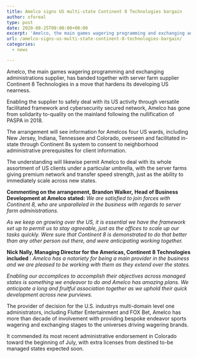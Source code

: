 ```yaml
---
title: Amelco signs US multi-state Continent 8 Technologies bargain
author: xforeal 
type: post
date: 2020-08-25T00:00:00+00:00
excerpt: 'Amelco, the main games wagering programming and exchanging administrations supplier, has banded together with server farm supplier Continent 8 Technologies in a move that sets its developing US presence '
url: /amelco-signs-us-multi-state-continent-8-technologies-bargain/
categories:
  - news

---
```

Amelco, the main games wagering programming and exchanging administrations supplier, has banded together with server farm supplier Continent 8 Technologies in a move that hardens its developing US nearness. 

Enabling the supplier to safely deal with its US activity through versatile facilitated framework and cybersecurity secured network, Amelco has gone from solidarity to-quality on the mainland following the nullification of PASPA in 2018. 

The arrangement will see information for Amelcos four US wards, including New Jersey, Indiana, Tennessee and Colorado, overseen and facilitated in-state through Continent 8s system to consent to neighborhood administrative prerequisites for client information. 

The understanding will likewise permit Amelco to deal with its whole assortment of US clients under a particular umbrella, with the server farms giving premium network and transfer speed strength, just as the ability to immediately scale across new states. 

**Commenting on the arrangement, Brandon Walker,** **Head of Business Development at Amelco stated:** _We are satisfied to join forces with Continent 8, who are unparalleled in the business with regards to server farm administrations._ 

_As we keep on growing over the US, it is essential we have the framework set up to permit us to stay agreeable, just as the offices to scale up our tasks quickly. Were sure that Continent 8 is demonstrated to do that better than any other person out there, and were anticipating_ _working together._ 

**Nick Nally, Managing Director for the Americas, Continent 8 Technologies included** : _Amelco has a notoriety for being a main provider in the business and we are pleased to be working with them as they extend over the states._ 

_Enabling our accomplices to accomplish their objectives across managed states is something we endeavor to do and Amelco has amazing plans. We anticipate a long and fruitful association together as we uphold their quick development across new purviews._ 

The provider of decision for the U.S. industrys multi-domain level one administrators, including Flutter Entertainment and FOX Bet, Amelco has more than decade of involvement with providing bespoke endeavor sports wagering and exchanging stages to the universes driving wagering brands. 

It commended its most recent administrative endorsement in Colorado toward the beginning of July, with extra licenses from destined to-be managed states expected soon.